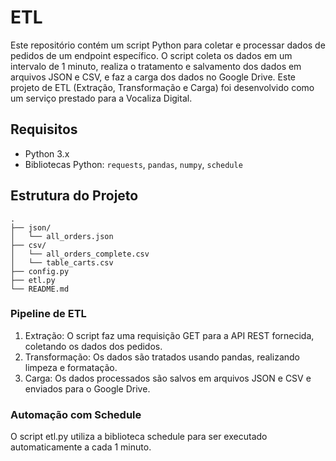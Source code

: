 # ETL

Este repositório contém um script Python para coletar e processar dados de pedidos de um endpoint específico. O script coleta os dados em um intervalo de 1 minuto, realiza o tratamento e salvamento dos dados em arquivos JSON e CSV, e faz a carga dos dados no Google Drive. Este projeto de ETL (Extração, Transformação e Carga) foi desenvolvido como um serviço prestado para a Vocaliza Digital.

## Requisitos

- Python 3.x
- Bibliotecas Python: `requests`, `pandas`, `numpy`, `schedule`

## Estrutura do Projeto

```plaintext
.
├── json/
│   └── all_orders.json
├── csv/
│   └── all_orders_complete.csv
│   └── table_carts.csv
├── config.py
├── etl.py
└── README.md
```

### Pipeline de ETL
1. Extração: O script faz uma requisição GET para a API REST fornecida, coletando os dados dos pedidos.
2. Transformação: Os dados são tratados usando pandas, realizando limpeza e formatação.
3. Carga: Os dados processados são salvos em arquivos JSON e CSV e enviados para o Google Drive.

### Automação com Schedule
O script etl.py utiliza a biblioteca schedule para ser executado automaticamente a cada 1 minuto.
